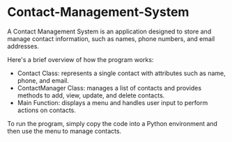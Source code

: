 # Contact-Management-System
A Contact Management System is an application designed to store and manage contact information, such as names, phone numbers, and email addresses.

Here's a brief overview of how the program works:

- Contact Class: represents a single contact with attributes such as name, phone, and email.
- ContactManager Class: manages a list of contacts and provides methods to add, view, update, and delete contacts.
- Main Function: displays a menu and handles user input to perform actions on contacts.

To run the program, simply copy the code into a Python environment and then use the menu to manage contacts.
